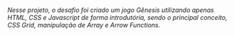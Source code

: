 <h6> Nesse projeto, o desafio foi criado um jogo Gênesis utilizando apenas HTML, CSS e Javascript de forma introdutória, sendo o principal conceito, CSS Grid, manipulação de Array e Arrow Functions. <h6/>
